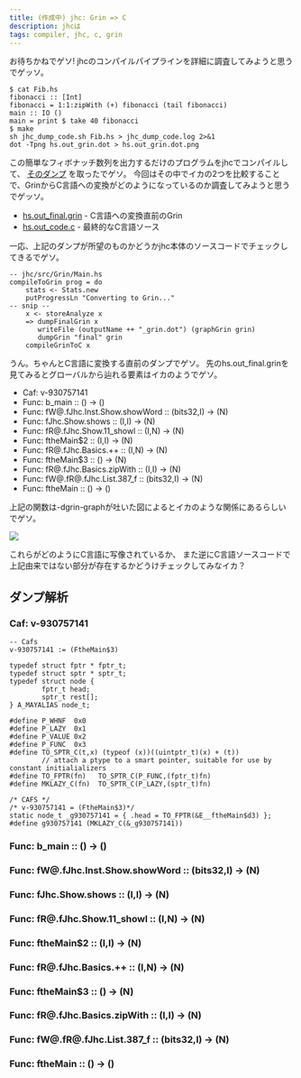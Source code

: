 ```yaml
---
title: (作成中) jhc: Grin => C
description: jhcは
tags: compiler, jhc, c, grin
---
```


お待ちかねでゲソ!
jhcのコンパイルパイプラインを詳細に調査してみようと思うでゲッソ。

~~~
$ cat Fib.hs
fibonacci :: [Int]
fibonacci = 1:1:zipWith (+) fibonacci (tail fibonacci)
main :: IO ()
main = print $ take 40 fibonacci
$ make
sh jhc_dump_code.sh Fib.hs > jhc_dump_code.log 2>&1
dot -Tpng hs.out_grin.dot > hs.out_grin.dot.png
~~~

この簡単なフィボナッチ数列を出力するだけのプログラムをjhcでコンパイルして、
[そのダンプ](https://gitorious.org/metasepi/jhc-arafura/trees/arafura/metasepi-arafura/misc/jhc_dump_fib)
を取ったでゲソ。
今回はその中でイカの2つを比較することで、GrinからC言語への変換がどのようになっているのか調査してみようと思うでゲッソ。

* [hs.out_final.grin](https://gitorious.org/metasepi/jhc-arafura/blobs/arafura/metasepi-arafura/misc/jhc_dump_fib/hs.out_final.grin) - C言語への変換直前のGrin
* [hs.out_code.c](https://gitorious.org/metasepi/jhc-arafura/blobs/arafura/metasepi-arafura/misc/jhc_dump_fib/hs.out_code.c) - 最終的なC言語ソース

一応、上記のダンプが所望のものかどうかjhc本体のソースコードでチェックしてきるでゲソ。

~~~ {.haskell}
-- jhc/src/Grin/Main.hs
compileToGrin prog = do
    stats <- Stats.new
    putProgressLn "Converting to Grin..."
-- snip --
    x <- storeAnalyze x
    => dumpFinalGrin x
       writeFile (outputName ++ "_grin.dot") (graphGrin grin)
       dumpGrin "final" grin
    compileGrinToC x
~~~

うん。ちゃんとC言語に変換する直前のダンプでゲソ。
先のhs.out_final.grinを見てみるとグローバルから辿れる要素はイカのようでゲソ。

* Caf:  v-930757141
* Func: b_main :: () -> ()
* Func: fW@.fJhc.Inst.Show.showWord :: (bits32,I) -> (N)
* Func: fJhc.Show.shows :: (I,I) -> (N)
* Func: fR@.fJhc.Show.11_showl :: (I,N) -> (N)
* Func: ftheMain$2 :: (I,I) -> (N)
* Func: fR@.fJhc.Basics.++ :: (I,N) -> (N)
* Func: ftheMain$3 :: () -> (N)
* Func: fR@.fJhc.Basics.zipWith :: (I,I) -> (N)
* Func: fW@.fR@.fJhc.List.387_f :: (bits32,I) -> (N)
* Func: ftheMain :: () -> ()

上記の関数は-dgrin-graphが吐いた図によるとイカのような関係にあるらしいでゲソ。

[![](https://gitorious.org/metasepi/jhc-arafura/blobs/raw/4c932225363068e235d211ad9340c94d2be45907/metasepi-arafura/misc/jhc_dump_fib/hs.out_grin.dot.png)](https://gitorious.org/metasepi/jhc-arafura/blobs/raw/4c932225363068e235d211ad9340c94d2be45907/metasepi-arafura/misc/jhc_dump_fib/hs.out_grin.dot.png)

これらがどのようにC言語に写像されているか、
また逆にC言語ソースコードで上記由来ではない部分が存在するかどうけチェックしてみなイカ？


## ダンプ解析

### Caf:  v-930757141

~~~ {.haskell}
-- Cafs
v-930757141 := (FtheMain$3)
~~~

~~~ {.c}
typedef struct fptr * fptr_t;
typedef struct sptr * sptr_t;
typedef struct node {
        fptr_t head;
        sptr_t rest[];
} A_MAYALIAS node_t;

#define P_WHNF  0x0
#define P_LAZY  0x1
#define P_VALUE 0x2
#define P_FUNC  0x3
#define TO_SPTR_C(t,x) (typeof (x))((uintptr_t)(x) + (t))
        // attach a ptype to a smart pointer, suitable for use by constant initialializers
#define TO_FPTR(fn)   TO_SPTR_C(P_FUNC,(fptr_t)fn)
#define MKLAZY_C(fn)  TO_SPTR_C(P_LAZY,(sptr_t)fn)

/* CAFS */
/* v-930757141 = (FtheMain$3)*/
static node_t _g930757141 = { .head = TO_FPTR(&E__ftheMain$d3) };
#define g930757141 (MKLAZY_C(&_g930757141))
~~~

### Func: b_main :: () -> ()
### Func: fW@.fJhc.Inst.Show.showWord :: (bits32,I) -> (N)
### Func: fJhc.Show.shows :: (I,I) -> (N)
### Func: fR@.fJhc.Show.11_showl :: (I,N) -> (N)
### Func: ftheMain$2 :: (I,I) -> (N)
### Func: fR@.fJhc.Basics.++ :: (I,N) -> (N)
### Func: ftheMain$3 :: () -> (N)
### Func: fR@.fJhc.Basics.zipWith :: (I,I) -> (N)
### Func: fW@.fR@.fJhc.List.387_f :: (bits32,I) -> (N)
### Func: ftheMain :: () -> ()
